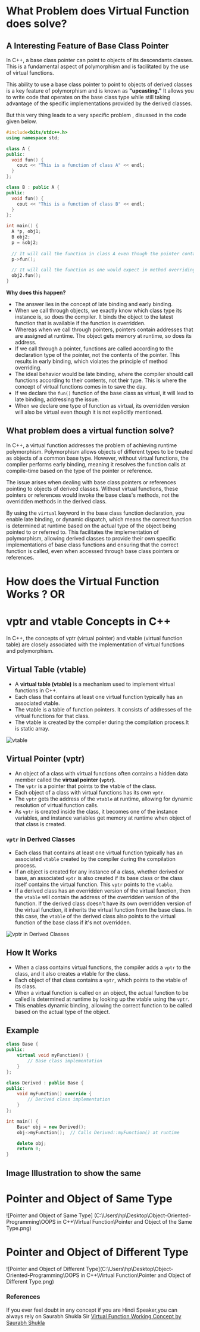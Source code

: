 # What Problem does Virtual Function does solve?

## A Interesting Feature of Base Class Pointer

In C++, a base class pointer can point to objects of its descendants classes. This is a fundamental aspect of polymorphism and is facilitated by the use of virtual functions.

This ability to use a base class pointer to point to objects of derived classes is a key feature of polymorphism and is known as **"upcasting."** It allows you to write code that operates on the base class type while still taking advantage of the specific implementations provided by the derived classes.

But this very thing leads to a very specific problem , disussed in  the code given below.

```cpp
#include<bits/stdc++.h>
using namespace std;

class A {
public:
  void fun() {
    cout << "This is a function of class A" << endl;
  }
};

class B : public A {
public:
  void fun() {
    cout << "This is a function of class B" << endl;
  }
};

int main() {
  A *p, obj1;
  B obj2;
  p = &obj2;
  
  // It will call the function in class A even though the pointer contains the address of class type B;
  p->fun();

  // It will call the function as one would expect in method overriding case.
  obj2.fun();
}

```

**Why does this happen?**
  
  - The answer lies in the concept of late binding and early binding.
  - When we call through objects, we exactly know which class type its instance is, so does the compiler. It binds the object to the latest function that is available if the function is overridden.
  - Whereas when we call through pointers, pointers contain addresses that are assigned at runtime. The object gets memory at runtime, so does its address.
  - If we call through a pointer, functions are called according to the declaration type of the pointer, not the contents of the pointer. This results in early binding, which violates the principle of method overriding.
  - The ideal behavior would be late binding, where the compiler should call functions according to their contents, not their type. This is where the concept of virtual functions comes in to save the day.
  - If we declare the `fun()` function of the base class as virtual, it will lead to late binding, addressing the issue.
  - When we declare one type of function as virtual, its overridden version will also be virtual even though it is not explicitly mentioned.


## What problem does a virtual function solve?

In C++, a virtual function addresses the problem of achieving runtime polymorphism. Polymorphism allows objects of different types to be treated as objects of a common base type. However, without virtual functions, the compiler performs early binding, meaning it resolves the function calls at compile-time based on the type of the pointer or reference.

The issue arises when dealing with base class pointers or references pointing to objects of derived classes. Without virtual functions, these pointers or references would invoke the base class's methods, not the overridden methods in the derived class.

By using the `virtual` keyword in the base class function declaration, you enable late binding, or dynamic dispatch, which means the correct function is determined at runtime based on the actual type of the object being pointed to or referred to. This facilitates the implementation of polymorphism, allowing derived classes to provide their own specific implementations of base class functions and ensuring that the correct function is called, even when accessed through base class pointers or references.

# How does the Virtual Function Works ? OR
                               
# vptr and vtable Concepts in C++

In C++, the concepts of vptr (virtual pointer) and vtable (virtual function table) are closely associated with the implementation of virtual functions and polymorphism. 

## Virtual Table (vtable)

- A **virtual table (vtable)** is a mechanism used to implement virtual functions in C++.
- Each class that contains at least one virtual function typically has an associated vtable.
- The vtable is a table of function pointers. It consists of addresses of the virtual functions for that class.
- The vtable is created by the compiler during the compilation process.It is static array.

![vtable](https://i.imgur.com/hX7cSS7.png)

## Virtual Pointer (vptr)

- An object of a class with virtual functions often contains a hidden data member called the **virtual pointer (`vptr`)**.
- The `vptr` is a pointer that points to the vtable of the class.
- Each object of a class with virtual functions has its own `vptr`.
- The `vptr` gets the address of the `vtable` at runtime, allowing for dynamic resolution of virtual function calls.
- As `vptr` is created inside the class, it becomes one of the instance variables, and instance variables get memory at runtime when object of that class is created.

### `vptr` in Derived Classes

- Each class that contains at least one virtual function typically has an associated `vtable` created by the compiler during the compilation process.
- If an object is created for any instance of a class, whether derived or base, an associated `vptr` is also created if its base class or the class itself contains the virtual function. This `vptr` points to the `vtable`.
- If a derived class has an overridden version of the virtual function, then the `vtable` will contain the address of the overridden version of the function. If the derived class doesn't have its own overridden version of the virtual function, it inherits the virtual function from the base class. In this case, the `vtable` of the derived class also points to the virtual function of the base class if it's not overridden.

![vptr in Derived Classes](https://i.imgur.com/AbxD2Wp.png)


## How It Works

- When a class contains virtual functions, the compiler adds a `vptr` to the class, and it also creates a vtable for the class.
- Each object of that class contains a `vptr`, which points to the vtable of its class.
- When a virtual function is called on an object, the actual function to be called is determined at runtime by looking up the vtable using the `vptr`.
- This enables dynamic binding, allowing the correct function to be called based on the actual type of the object.

## Example

```cpp
class Base {
public:
    virtual void myFunction() {
        // Base class implementation
    }
};

class Derived : public Base {
public:
    void myFunction() override {
        // Derived class implementation
    }
};

int main() {
    Base* obj = new Derived();
    obj->myFunction();  // Calls Derived::myFunction() at runtime

    delete obj;
    return 0;
}
```
## Image Illustration to show the same

 # Pointer and Object of Same Type
![Pointer and Object of Same Type]
(C:\Users\hp\Desktop\Object-Oriented-Programming\OOPS in C++\Virtual Function\Pointer and Object of the Same Type.png)
 # Pointer and Object of Different Type
![Pointer and Object of Different Type](C:\Users\hp\Desktop\Object-Oriented-Programming\OOPS in C++\Virtual Function\Pointer and Object of Different Type.png)


### References

If you ever feel doubt in any concept if you are Hindi Speaker,you can always rely on Saurabh Shukla Sir
[Virtual Function Working Concept by Saurabh Shukla](https://www.youtube.com/watch?v=Z_FiER8aAqM&t=12s)




